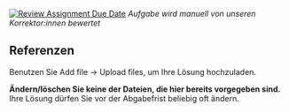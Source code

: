 [![Review Assignment Due Date](https://classroom.github.com/assets/deadline-readme-button-24ddc0f5d75046c5622901739e7c5dd533143b0c8e959d652212380cedb1ea36.svg)](https://classroom.github.com/a/gGxDfwQy)
*Aufgabe wird manuell von unseren Korrektor:innen bewertet*

Referenzen
---

Benutzen Sie Add file → Upload files, um Ihre Lösung hochzuladen.

**Ändern/löschen Sie keine der Dateien, die hier bereits vorgegeben sind.**
Ihre Lösung dürfen Sie vor der Abgabefrist beliebig oft ändern.
